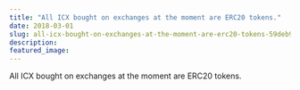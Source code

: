 ```yaml
---
title: "All ICX bought on exchanges at the moment are ERC20 tokens."
date: 2018-03-01
slug: all-icx-bought-on-exchanges-at-the-moment-are-erc20-tokens-59deb9f8b4f6
description:
featured_image:
---
```


All ICX bought on exchanges at the moment are ERC20 tokens.

